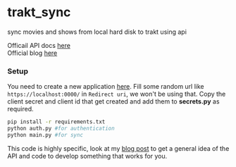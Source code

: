 # trakt_sync
sync movies and shows from local hard disk to trakt using api

Officail API docs [here](https://trakt.docs.apiary.io/)<br/>
Official blog [here](https://blog.trakt.tv)

### Setup
You need to create a new application [here](https://trakt.tv/oauth/applications). Fill some random url
like `https://localhost:0000/` in `Redirect uri`, we won't be using that. Copy the client secret and client id that get
created and add them to **secrets.py** as required.

```bash
pip install -r requirements.txt
python auth.py #for authentication
python main.py #for sync
```

This code is highly specific, look at my [blog post](https://madhavtummala.github.io/blog/2021/03/21/syncing-hisotry-with-trakt.html)
to get a general idea of the API and code to develop something that works for you.
